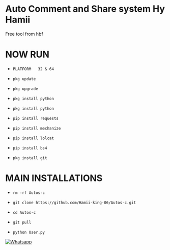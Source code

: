 # Auto Comment and Share system Hy Hamii
Free tool from hbf


# NOW RUN 
- `PLATFORM   32 & 64 `


- `pkg update`
- `pkg upgrade`
- `pkg install python`
- `pkg install python`
- `pip install requests`
- `pip install mechanize`
- `pip install lolcat`
- `pip install bs4`
- `pkg install git`
# MAIN INSTALLATIONS

- `rm -rf Autos-c`

- `git clone https://github.com/Hamii-king-06/Autos-c.git`

- `cd Autos-c`

- `git pull`

- `python User.py`


 [![Whatsapp](https://img.shields.io/badge/Whatsapp-HAMII-deepgreen?style=flat-square&logo=whatsapp)](https://wa.me/+923155912839)

